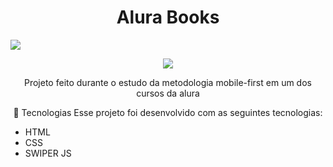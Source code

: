 <h1 align="center"> Alura Books </h1>
<a href="https://alurabooks.netlify.app/" target="_blank">
  <img src="![image](https://user-images.githubusercontent.com/99630566/175859229-b671fbe7-d6e5-47b5-9f63-48b57a8533b2.png)">
</a>
<p align="center">
<img src="http://img.shields.io/static/v1?label=STATUS&message=Projeto%20Finalizado&color=GREEN&style=for-the-badge"/>
</p>

<p align="center">
  Projeto feito durante o estudo da metodologia mobile-first em um dos cursos da alura
 </p>
 
 <p align="center">
🚀 Tecnologias
Esse projeto foi desenvolvido com as seguintes tecnologias:
<ul>
  <li>HTML</li>
  <li>CSS</li>
  <li>SWIPER JS</li>
</ul>

</p>
